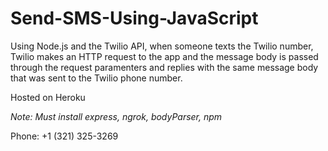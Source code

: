 # Send-SMS-Using-JavaScript

Using Node.js and the Twilio API, when someone texts the Twilio number, Twilio makes an HTTP request to the app and the message body is passed through the request paramenters and replies with the same message body that was sent to the Twilio phone number.

Hosted on Heroku

*Note: Must install express, ngrok, bodyParser, npm*

Phone: +1 (321) 325-3269
